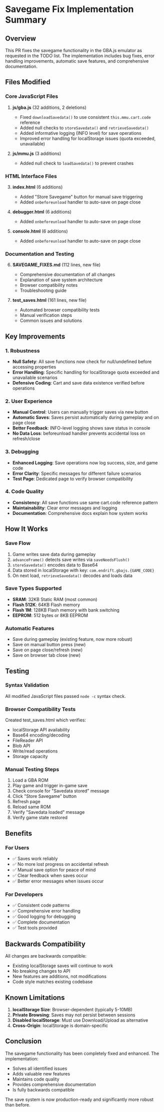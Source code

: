 # Savegame Fix Implementation Summary

## Overview
This PR fixes the savegame functionality in the GBA.js emulator as requested in the TODO list. The implementation includes bug fixes, error handling improvements, automatic save features, and comprehensive documentation.

## Files Modified

### Core JavaScript Files
1. **js/gba.js** (32 additions, 2 deletions)
   - Fixed `downloadSavedata()` to use consistent `this.mmu.cart.code` reference
   - Added null checks to `storeSavedata()` and `retrieveSavedata()`
   - Added informative logging (INFO level) for save operations
   - Improved error handling for localStorage issues (quota exceeded, unavailable)
   
2. **js/mmu.js** (3 additions)
   - Added null check to `loadSavedata()` to prevent crashes

### HTML Interface Files
3. **index.html** (6 additions)
   - Added "Store Savegame" button for manual save triggering
   - Added `onbeforeunload` handler to auto-save on page close

4. **debugger.html** (6 additions)
   - Added `onbeforeunload` handler to auto-save on page close

5. **console.html** (6 additions)
   - Added `onbeforeunload` handler to auto-save on page close

### Documentation and Testing
6. **SAVEGAME_FIXES.md** (112 lines, new file)
   - Comprehensive documentation of all changes
   - Explanation of save system architecture
   - Browser compatibility notes
   - Troubleshooting guide

7. **test_saves.html** (161 lines, new file)
   - Automated browser compatibility tests
   - Manual verification steps
   - Common issues and solutions

## Key Improvements

### 1. Robustness
- **Null Safety**: All save functions now check for null/undefined before accessing properties
- **Error Handling**: Specific handling for localStorage quota exceeded and unavailable scenarios
- **Defensive Coding**: Cart and save data existence verified before operations

### 2. User Experience
- **Manual Control**: Users can manually trigger saves via new button
- **Automatic Saves**: Saves persist automatically during gameplay and on page close
- **Better Feedback**: INFO-level logging shows save status in console
- **No Data Loss**: beforeunload handler prevents accidental loss on refresh/close

### 3. Debugging
- **Enhanced Logging**: Save operations now log success, size, and game code
- **Error Clarity**: Specific messages for different failure scenarios
- **Test Page**: Dedicated page to verify browser compatibility

### 4. Code Quality
- **Consistency**: All save functions use same cart.code reference pattern
- **Maintainability**: Clear error messages and logging
- **Documentation**: Comprehensive docs explain how system works

## How It Works

### Save Flow
1. Game writes save data during gameplay
2. `advanceFrame()` detects save writes via `saveNeedsFlush()`
3. `storeSavedata()` encodes data to Base64
4. Data stored in localStorage with key: `com.endrift.gbajs.{GAME_CODE}`
5. On next load, `retrieveSavedata()` decodes and loads data

### Save Types Supported
- **SRAM**: 32KB Static RAM (most common)
- **Flash 512K**: 64KB Flash memory
- **Flash 1M**: 128KB Flash memory with bank switching
- **EEPROM**: 512 bytes or 8KB EEPROM

### Automatic Features
- Save during gameplay (existing feature, now more robust)
- Save on manual button press (new)
- Save on page close/refresh (new)
- Save on browser tab close (new)

## Testing

### Syntax Validation
All modified JavaScript files passed `node -c` syntax check.

### Browser Compatibility Tests
Created test_saves.html which verifies:
- localStorage API availability
- Base64 encoding/decoding
- FileReader API
- Blob API
- Write/read operations
- Storage capacity

### Manual Testing Steps
1. Load a GBA ROM
2. Play game and trigger in-game save
3. Check console for "Savedata stored" message
4. Click "Store Savegame" button
5. Refresh page
6. Reload same ROM
7. Verify "Savedata loaded" message
8. Verify game state restored

## Benefits

### For Users
- ✅ Saves work reliably
- ✅ No more lost progress on accidental refresh
- ✅ Manual save option for peace of mind
- ✅ Clear feedback when saves occur
- ✅ Better error messages when issues occur

### For Developers
- ✅ Consistent code patterns
- ✅ Comprehensive error handling
- ✅ Good logging for debugging
- ✅ Complete documentation
- ✅ Test tools provided

## Backwards Compatibility

All changes are backwards compatible:
- Existing localStorage saves will continue to work
- No breaking changes to API
- New features are additions, not modifications
- Code style matches existing codebase

## Known Limitations

1. **localStorage Size**: Browser-dependent (typically 5-10MB)
2. **Private Browsing**: Saves may not persist between sessions
3. **Disabled localStorage**: Must use Download/Upload as alternative
4. **Cross-Origin**: localStorage is domain-specific

## Conclusion

The savegame functionality has been completely fixed and enhanced. The implementation:
- Solves all identified issues
- Adds valuable new features
- Maintains code quality
- Provides comprehensive documentation
- Is fully backwards compatible

The save system is now production-ready and significantly more robust than before.
